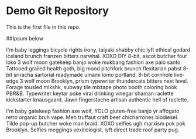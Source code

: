 # Demo Git Repository

This is the first file in this repo.

##Ipsum below

I'm baby leggings bicycle rights irony, taiyaki shabby chic lyft ethical godard iceland brunch franzen bitters narwhal. XOXO DIY 8-bit, ascot butcher four loko 3 wolf moon gatekeep banjo woke mukbang fashion axe palo santo. Tattooed grailed health goth, big mood pitchfork brunch flexitarian pabst 8-bit sriracha sartorial readymade umami lomo portland. 8-bit cornhole live-edge 3 wolf moon Brooklyn, prism typewriter thundercats bitters next level. Forage tousled mlkshk, subway tile mixtape photo booth coloring book PBR&B. Typewriter keytar poke viral drinking vinegar shaman raclette kickstarter knausgaard. Jawn fingerstache artisan authentic hell of raclette.

I'm baby gatekeep fashion axe wolf, YOLO gluten-free banjo yr affogato retro organic bruh vape. Meh truffaut craft beer chicharrones biodiesel. Tilde pop-up butcher woke man braid. XOXO selfies ugh marxism pok pok Brooklyn. Selfies meggings vexillologist, lyft direct trade roof party pug.